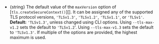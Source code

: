 <!-- YAML
added: v11.4.0
-->

* {string} The default value of the `maxVersion` option of
  [`tls.createSecureContext()`][]. It can be assigned any of the supported TLS
  protocol versions, `'TLSv1.3'`, `'TLSv1.2'`, `'TLSv1.1'`, or `'TLSv1'`.
  **Default:** `'TLSv1.3'`, unless changed using CLI options. Using
  `--tls-max-v1.2` sets the default to `'TLSv1.2`'.  Using `--tls-max-v1.3` sets
  the default to `'TLSv1.3'`. If multiple of the options are provided, the
  highest maximum is used.

